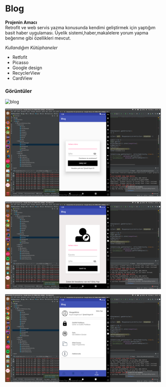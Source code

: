 # Blog
**Projenin Amacı**<br/>
Retrofit ve web servis yazma konusunda kendimi geliştirmek için yaptığım basit haber uygulaması.
Üyelik sistemi,haber,makalelere yorum yapma beğenme gibi özellikleri mevcut.

*Kullandığım Kütüphaneler*
* Retfofit
* Picasso
* Google design
* RecyclerView
* CardView

### Görüntüler

![blog](https://github.com/efdali/Blog/blob/master/screenshots/blog-be%C4%9Feniler.png)

![blog](https://github.com/efdali/Blog/blob/master/screenshots/blog-giris.png)

![blog](https://github.com/efdali/Blog/blob/master/screenshots/blog-kayit.png)


![blog](https://github.com/efdali/Blog/blob/master/screenshots/blog-profil.png)
